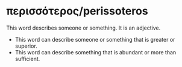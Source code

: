 # περισσότερος/perissoteros
This word describes someone or something. It is an adjective.
* This word can describe someone or something that is greater or superior.
* This word can describe something that is abundant or more than sufficient.
